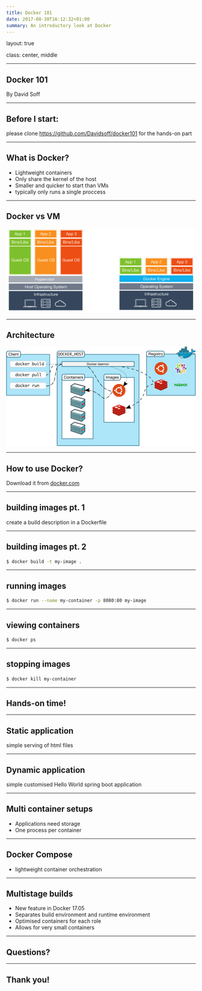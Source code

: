 ```yaml
---
title: Docker 101
date: 2017-08-30T16:12:32+01:00
summary: An introductory look at Docker
---
```


layout: true

class: center, middle

---

## Docker 101

By David Soff

---

## Before I start:

please clone https://github.com/Davidsoff/docker101 for the hands-on part

---

## What is Docker?

- Lightweight containers
- Only share the kernel of the host
- Smaller and quicker to start than VMs
- typically only runs a single proccess

---

## Docker vs VM

 ![vs vm](docker-vm-container.png)

---

## Architecture

 ![architecture](architecture.svg)

---

## How to use Docker?

 Download it from [docker.com](https://www.docker.com/community-edition)

---

## building images pt. 1

create a build description in a Dockerfile

---

## building images pt. 2

```bash
$ docker build -t my-image .
```

---

## running images

```bash
$ docker run --name my-container -p 8080:80 my-image
```

---

## viewing containers

```bash
$ docker ps
```

---

## stopping images

```bash
$ docker kill my-container
```

---

## Hands-on time!

---

## Static application
simple serving of html files

---

## Dynamic application
simple customised Hello World spring boot application

---

## Multi container setups

- Applications need storage
- One process per container

---

## Docker Compose

- lightweight container orchestration

---

## Multistage builds

- New feature in Docker 17.05
- Separates build environment and runtime environment
- Optimised containers for each role
- Allows for very small containers

---

## Questions?

---

## Thank you!
